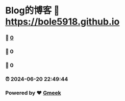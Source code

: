# Blog的博客 :link: https://bole5918.github.io 
### :page_facing_up: [0](https://bole5918.github.io/tag.html) 
### :speech_balloon: 0 
### :hibiscus: 0 
### :alarm_clock: 2024-06-20 22:49:44 
### Powered by :heart: [Gmeek](https://github.com/Meekdai/Gmeek)

